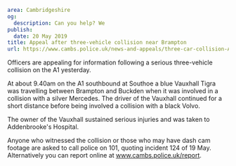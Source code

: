 ```yaml
area: Cambridgeshire
og:
  description: Can you help? We
publish:
  date: 20 May 2019
title: Appeal after three-vehicle collision near Brampton
url: https://www.cambs.police.uk/news-and-appeals/three-car-collision-A1-Southoe
```

Officers are appealing for information following a serious three-vehicle collision on the A1 yesterday.

At about 9.40am on the A1 southbound at Southoe a blue Vauxhall Tigra was travelling between Brampton and Buckden when it was involved in a collision with a silver Mercedes. The driver of the Vauxhall continued for a short distance before being involved a collision with a black Volvo.

The owner of the Vauxhall sustained serious injuries and was taken to Addenbrooke's Hospital.

Anyone who witnessed the collision or those who may have dash cam footage are asked to call police on 101, quoting incident 124 of 19 May. Alternatively you can report online at www.cambs.police.uk/report.
